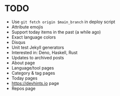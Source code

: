 # TODO

* Use `git fetch origin $main_branch` in deploy script
* Attribute emojis
* Support today items in the past (a while ago)
* Exact language colors
* Disqus
* Unit test Jekyll generators
* Interested in: Deno, Haskell, Rust
* Updates to archived posts
* About page
* Language/tool pages
* Category & tag pages
* Today pages
* https://devhints.io page
* Repos page
